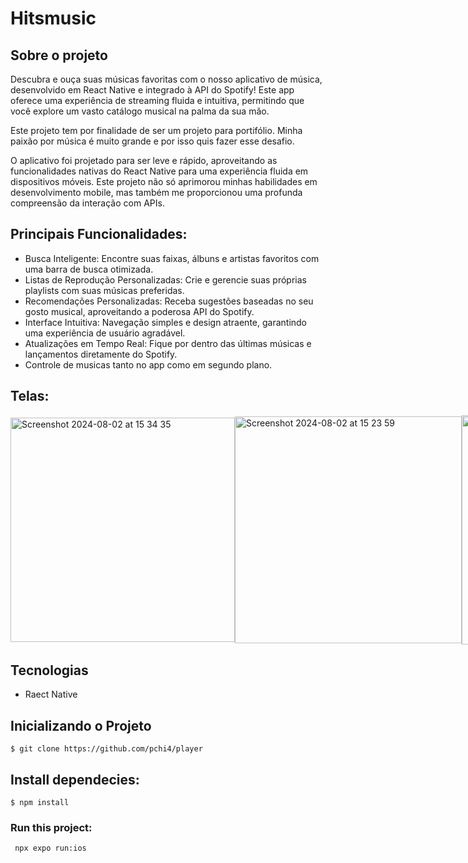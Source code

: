 # Hitsmusic

## Sobre o projeto

Descubra e ouça suas músicas favoritas com o nosso aplicativo de música, desenvolvido em React Native e integrado à API do Spotify! Este app oferece uma experiência de streaming fluida e intuitiva, permitindo que você explore um vasto catálogo musical na palma da sua mão. 

Este projeto tem por finalidade de ser um projeto para portifólio. Minha paixão por música é muito grande e por isso quis fazer esse desafio.

O aplicativo foi projetado para ser leve e rápido, aproveitando as funcionalidades nativas do React Native para uma experiência fluida em dispositivos móveis. Este projeto não só aprimorou minhas habilidades em desenvolvimento mobile, mas também me proporcionou uma profunda compreensão da interação com APIs.

## Principais Funcionalidades:
 
* Busca Inteligente: Encontre suas faixas, álbuns e artistas favoritos com uma barra de busca otimizada.
* Listas de Reprodução Personalizadas: Crie e gerencie suas próprias playlists com suas músicas preferidas.
* Recomendações Personalizadas: Receba sugestões baseadas no seu gosto musical, aproveitando a poderosa API do Spotify.
* Interface Intuitiva: Navegação simples e design atraente, garantindo uma experiência de usuário agradável.
* Atualizações em Tempo Real: Fique por dentro das últimas músicas e lançamentos diretamente do Spotify.
* Controle de musicas tanto no app como em segundo plano.


## Telas:

<div style="display: flex; align-items: center;">
<img width="359" alt="Screenshot 2024-08-02 at 15 34 35" src="https://github.com/user-attachments/assets/828a27e8-5f50-432f-b344-ad64b90a6d4a">
<img width="363" alt="Screenshot 2024-08-02 at 15 23 59" src="https://github.com/user-attachments/assets/bd21b927-0014-4bc9-8249-4891f50a2b7d">
<img width="367" alt="Screenshot 2024-08-02 at 15 26 05" src="https://github.com/user-attachments/assets/6bb152fa-0303-4d12-9093-155d8a0371a3"> 
</div>

## Tecnologias

- Raect Native


## Inicializando o Projeto

```
$ git clone https://github.com/pchi4/player
```

## Install dependecies: 

  ```
  $ npm install 
   ```
### Run this project: 

 ```
  npx expo run:ios 
   ```










